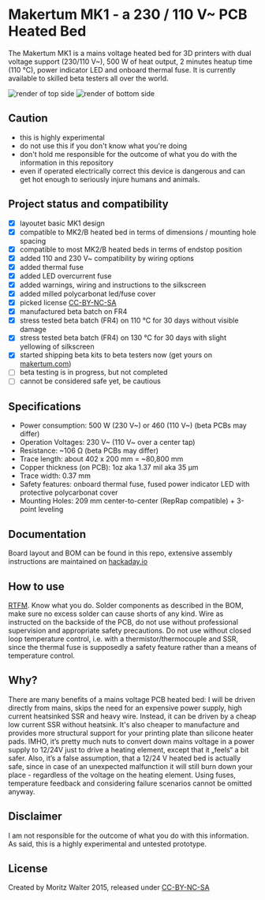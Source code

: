 # Makertum MK1 - a 230 / 110 V~ PCB Heated Bed
The Makertum MK1 is a mains voltage heated bed for 3D printers with dual voltage support (230/110 V~), 500 W of heat output, 2 minutes heatup time (110 °C), power indicator LED and onboard thermal fuse. It is currently available to skilled beta testers all over the world.

![render of top side](https://cdn.hackaday.io/images/7579811449431756922.png)
![render of bottom side](https://cdn.hackaday.io/images/5494491449432442830.png)

## Caution
- this is highly experimental
- do not use this if you don't know what you're doing
- don't hold me responsible for the outcome of what you do with the information in this repository
- even if operated electrically correct this device is dangerous and can get hot enough to seriously injure humans and animals.

## Project status and compatibility
- [x] layoutet basic MK1 design
- [x] compatible to MK2/B heated bed in terms of dimensions / mounting hole spacing
- [x] compatible to most MK2/B heated beds in terms of endstop position
- [x] added 110 and 230 V~ compatibility by wiring options
- [x] added thermal fuse
- [x] added LED overcurrent fuse
- [x] added warnings, wiring and instructions to the silkscreen
- [x] added milled polycarbonat led/fuse cover
- [x] picked license [CC-BY-NC-SA](http://creativecommons.org/licenses/by-nc-sa/3.0/legalcode)
- [x] manufactured beta batch on FR4
- [x] stress tested beta batch (FR4) on 110 °C for 30 days without visible damage
- [x] stress tested beta batch (FR4) on 130 °C for 30 days with slight yellowing of silkscreen
- [x] started shipping beta kits to beta testers now (get yours on [makertum.com](http://www.makertum.com/en/shop))
- [ ] beta testing is in progress, but not completed
- [ ] cannot be considered safe yet, be cautious

## Specifications
- Power consumption:	500 W (230 V~) or 460 (110 V~) (beta PCBs may differ)
- Operation Voltages:	230 V~ (110 V~ over a center tap)
- Resistance:	~106 Ω (beta PCBs may differ)
- Trace length: about 402 x 200 mm = ~80,800 mm
- Copper thickness (on PCB):	1oz aka 1.37 mil aka 35 µm
- Trace width:	0.37 mm
- Safety features: onboard thermal fuse, fused power indicator LED with protective polycarbonat cover
- Mounting Holes: 209 mm center-to-center (RepRap compatible) + 3-point leveling

## Documentation
Board layout and BOM can be found in this repo, extensive assembly instructions are maintained on [hackaday.io](https://hackaday.io/project/8671/instructions)

## How to use
[RTFM](https://hackaday.io/project/8671/instructions). Know what you do. Solder components as described in the BOM, make sure no excess solder can cause shorts of any kind. Wire as instructed on the backside of the PCB, do not use without professional supervision and appropriate safety precautions. Do not use without closed loop temperature control, i.e. with a thermistor/thermocouple and SSR, since the thermal fuse is supposedly a safety feature rather than a means of temperature control.

## Why?
There are many benefits of a mains voltage PCB heated bed: I will be driven directly from mains, skips the need for an expensive power supply, high current heatsinked SSR and heavy wire. Instead, it can be driven by a cheap low current SSR without heatsink. It's also cheaper to manufacture and provides more structural support for your printing plate than silicone heater pads.
IMHO, it’s pretty much nuts to convert down mains voltage in a power supply to 12/24V just to drive a heating element, except that it „feels“ a bit safer. Also, it’s a false assumption, that a 12/24 V heated bed is actually safe, since in case of an unexpected malfunction it will still burn down your place - regardless of the voltage on the heating element. Using fuses, temperature feedback and considering failure scenarios cannot be omitted anyway.

## Disclaimer
I am not responsible for the outcome of what you do with this information. As said, this is a highly experimental and untested prototype.

## License
Created by Moritz Walter 2015, released under [CC-BY-NC-SA](http://creativecommons.org/licenses/by-nc-sa/3.0/legalcode)
